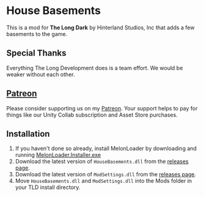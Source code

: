 ﻿# House Basements

This is a mod for **The Long Dark** by Hinterland Studios, Inc that adds a few basements to the game.

## Special Thanks

Everything The Long Development does is a team effort. We would be weaker without each other.

## [Patreon](https://www.patreon.com/ds5678)

Please consider supporting us on my [Patreon](https://www.patreon.com/ds5678). Your support helps to pay for things like our Unity Collab subscription and Asset Store purchases.

## Installation

1. If you haven't done so already, install MelonLoader by downloading and running [MelonLoader.Installer.exe](https://github.com/HerpDerpinstine/MelonLoader/releases/latest/download/MelonLoader.Installer.exe)
2. Download the latest version of `HouseBasements.dll` from the [releases page](https://github.com/ds5678/HouseBasements/releases).
3. Download the latest version of `ModSettings.dll` from the [releases page](https://github.com/zeobviouslyfakeacc/ModSettings/releases).
4. Move `HouseBasements.dll` and `ModSettings.dll` into the Mods folder in your TLD install directory.